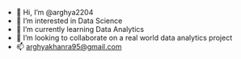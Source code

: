 - 👋 Hi, I’m @arghya2204
- 👀 I’m interested in Data Science
- 🌱 I’m currently learning Data Analytics
- 💞️ I’m looking to collaborate on a real world data analytics project
- 📫 arghyakhanra95@gmail.com

<!---
arghya2204/arghya2204 is a ✨ special ✨ repository because its `README.md` (this file) appears on your GitHub profile.
You can click the Preview link to take a look at your changes.
--->
